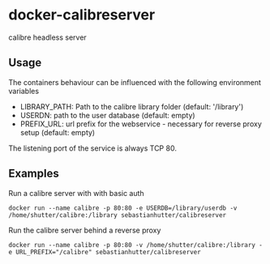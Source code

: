 # docker-calibreserver
calibre headless server

## Usage
The containers behaviour can be influenced with the following environment variables
- LIBRARY_PATH: Path to the calibre library folder (default: '/library')
- USERDN: path to the user database (default: empty)
- PREFIX_URL: url prefix for the webservice - necessary for reverse proxy setup (default: empty)

The listening port of the service is always TCP 80.

## Examples
Run a calibre server with with basic auth
```
docker run --name calibre -p 80:80 -e USERDB=/library/userdb -v /home/shutter/calibre:/library sebastianhutter/calibreserver
```

Run the calibre server behind a reverse proxy
```
docker run --name calibre -p 80:80 -v /home/shutter/calibre:/library -e URL_PREFIX="/calibre" sebastianhutter/calibreserver
```